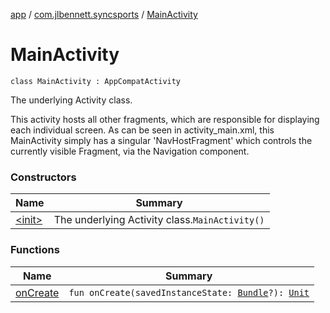 [app](../../index.md) / [com.jlbennett.syncsports](../index.md) / [MainActivity](./index.md)

# MainActivity

`class MainActivity : AppCompatActivity`

The underlying Activity class.

This activity hosts all other fragments, which are responsible for displaying each individual screen. As can be seen in activity_main.xml, this MainActivity simply has a singular 'NavHostFragment' which controls the currently visible Fragment, via the Navigation component.

### Constructors

| Name | Summary |
|---|---|
| [&lt;init&gt;](-init-.md) | The underlying Activity class.`MainActivity()` |

### Functions

| Name | Summary |
|---|---|
| [onCreate](on-create.md) | `fun onCreate(savedInstanceState: `[`Bundle`](https://developer.android.com/reference/android/os/Bundle.html)`?): `[`Unit`](https://kotlinlang.org/api/latest/jvm/stdlib/kotlin/-unit/index.html) |
